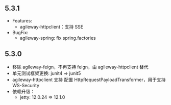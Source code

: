 ## 5.3.1
+ Features:
  + agileway-httpclient：支持 SSE
+ BugFix:
  + agileway-spring: fix spring.factories

## 5.3.0
+ 移除 agileway-feign，不再支持 feign，由 agileway-httpclient 替代
+ 单元测试框架更换: junit4 => junit5 
+ agileway-httpclient 支持 配置 HttpRequestPayloadTransformer，用于支持 WS-Security 
+ 依赖升级：
  + jetty: 12.0.24 => 12.1.0 